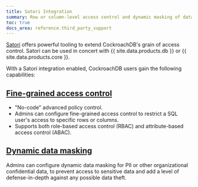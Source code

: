 ```yaml
---
title: Satori Integration
summary: Row or column-level access control and dynamic masking of data with Satori
toc: true
docs_area: reference.third_party_support
---
```


[Satori](https://satoricyber.com/) offers powerful tooling to extend CockroachDB's grain of access control. Satori can be used in concert with {{ site.data.products.db }} or {{ site.data.products.core }}.

With a Satori integration enabled, CockroachDB users gain the following capabilities:

## [Fine-grained access control](https://satoricyber.com/fine-grained-access-control/)

- "No-code" advanced policy control.
- Admins can configure fine-grained access control to restrict a SQL user's access to specific rows or columns.
- Supports both role-based access control (RBAC) and attribute-based access control (ABAC).

## [Dynamic data masking](https://satoricyber.com/dynamic-data-masking/)

Admins can configure dynamic data masking for PII or other organizational confidential data, to prevent access to sensitive data and add a level of defense-in-depth against any possible data theft.
